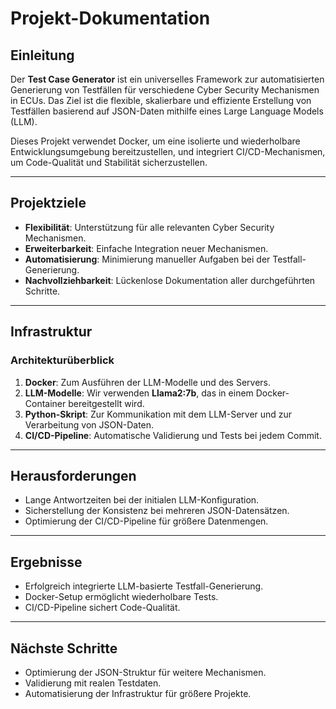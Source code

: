 # Projekt-Dokumentation

## Einleitung
Der **Test Case Generator** ist ein universelles Framework zur automatisierten Generierung von Testfällen für verschiedene Cyber Security Mechanismen in ECUs. Das Ziel ist die flexible, skalierbare und effiziente Erstellung von Testfällen basierend auf JSON-Daten mithilfe eines Large Language Models (LLM).

Dieses Projekt verwendet Docker, um eine isolierte und wiederholbare Entwicklungsumgebung bereitzustellen, und integriert CI/CD-Mechanismen, um Code-Qualität und Stabilität sicherzustellen.

---

## Projektziele
- **Flexibilität**: Unterstützung für alle relevanten Cyber Security Mechanismen.
- **Erweiterbarkeit**: Einfache Integration neuer Mechanismen.
- **Automatisierung**: Minimierung manueller Aufgaben bei der Testfall-Generierung.
- **Nachvollziehbarkeit**: Lückenlose Dokumentation aller durchgeführten Schritte.

---

## Infrastruktur
### Architekturüberblick
1. **Docker**: Zum Ausführen der LLM-Modelle und des Servers.
2. **LLM-Modelle**: Wir verwenden **Llama2:7b**, das in einem Docker-Container bereitgestellt wird.
3. **Python-Skript**: Zur Kommunikation mit dem LLM-Server und zur Verarbeitung von JSON-Daten.
4. **CI/CD-Pipeline**: Automatische Validierung und Tests bei jedem Commit.

---

## Herausforderungen
- Lange Antwortzeiten bei der initialen LLM-Konfiguration.
- Sicherstellung der Konsistenz bei mehreren JSON-Datensätzen.
- Optimierung der CI/CD-Pipeline für größere Datenmengen.

---

## Ergebnisse
- Erfolgreich integrierte LLM-basierte Testfall-Generierung.
- Docker-Setup ermöglicht wiederholbare Tests.
- CI/CD-Pipeline sichert Code-Qualität.

---

## Nächste Schritte
- Optimierung der JSON-Struktur für weitere Mechanismen.
- Validierung mit realen Testdaten.
- Automatisierung der Infrastruktur für größere Projekte.

